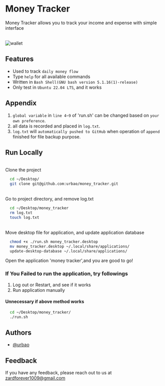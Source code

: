 
# Money Tracker

Money Tracker allows you to track your income and expense with simple interface<br/><br/>



![wallet](https://cdn-icons-png.flaticon.com/128/8984/8984212.png)<br/>


## Features

- Used to track `daily money flow`
- Type `help` for all available commands
- Written in `Bash Shell(GNU bash version 5.1.16(1)-release)`
- Only test in `Ubuntu 22.04 LTS`, and it works 



## Appendix

1. `global variable` in `line 4~9` of 'run.sh' can be changed based on `your own preference`.
2. all data is recorded and placed in `log.txt`.
3. `log.txt` will `automatically pushed to GitHub` when operation of `append` finished for file backup purpose.

## Run Locally

<br/>Clone the project
```bash
  cd ~/Desktop/
  git clone git@github.com:urbao/money_tracker.git
```
<br/>Go to project directory, and remove log.txt
```bash
  cd ~/Desktop/money_tracker
  rm log.txt
  touch log.txt
```

<br/>Move desktop file for application, and update application database

```bash
  chmod +x ./run.sh money_tracker.desktop
  mv money_tracker.desktop ~/.local/share/applications/
  update-desktop-database ~/.local/share/applications/
```

Open the application 'money tracker',and you are good to go!
### If You Failed to run the application, try followings
1. Log out or Restart, and see if it works<br/>
2. Run application manually<br/>
#### Unnecessary if above method works
```bash
  cd ~/Desktop/money_tracker/
  ./run.sh
```

## Authors

- [@urbao](https://www.github.com/urbao)


## Feedback

If you have any feedback, please reach out to us at zardforever1009@gmail.com

